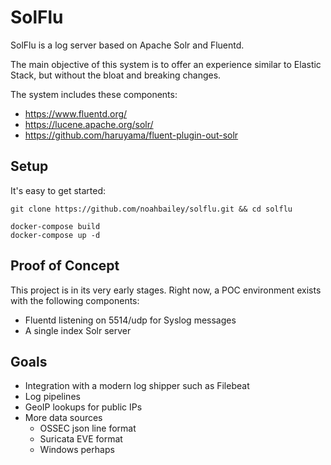 # SolFlu

SolFlu is a log server based on Apache Solr and Fluentd. 

The main objective of this system is to offer an experience similar to Elastic Stack, but without the bloat and breaking changes. 

The system includes these components: 

* https://www.fluentd.org/
* https://lucene.apache.org/solr/
* https://github.com/haruyama/fluent-plugin-out-solr

## Setup

It's easy to get started: 

    git clone https://github.com/noahbailey/solflu.git && cd solflu

    docker-compose build
    docker-compose up -d

## Proof of Concept

This project is in its very early stages. Right now, a POC environment exists with the following components: 

* Fluentd listening on 5514/udp for Syslog messages
* A single index Solr server 

## Goals

* Integration with a modern log shipper such as Filebeat
* Log pipelines
* GeoIP lookups for public IPs
* More data sources
    * OSSEC json line format
    * Suricata EVE format
    * Windows perhaps
